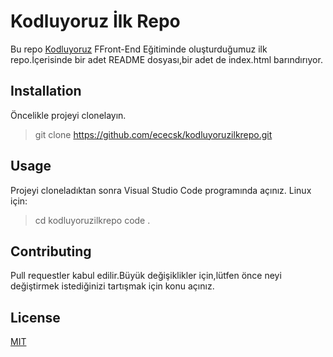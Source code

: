 # Kodluyoruz İlk Repo
Bu repo [Kodluyoruz](https://www.kodluyoruz.org/) FFront-End Eğitiminde oluşturduğumuz ilk repo.İçerisinde bir adet README dosyası,bir adet de index.html barındırıyor.
[](C:\Users\Lenovo\Desktop\readme.PNG)

## Installation
Öncelikle projeyi clonelayın. 
>git clone https://github.com/ececsk/kodluyoruzilkrepo.git

## Usage
Projeyi cloneladıktan sonra Visual Studio Code programında açınız.
Linux için:
> cd kodluyoruzilkrepo
> code .
## Contributing
Pull requestler kabul edilir.Büyük değişiklikler için,lütfen önce neyi değiştirmek istediğinizi tartışmak için konu açınız.

## License
[MIT](https://choosealicense.com/licenses/mit/)